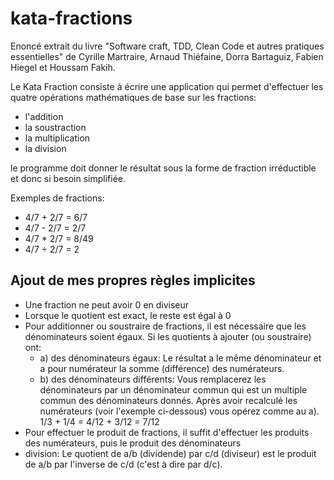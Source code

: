# kata-fractions

Enoncé extrait du livre "Software craft, TDD, Clean Code et autres pratiques essentielles" de Cyrille Martraire, Arnaud Thiéfaine, Dorra Bartaguiz, Fabien Hiegel et Houssam Fakih.

Le Kata Fraction consiste à écrire une application qui permet d'effectuer les quatre opérations mathématiques de base sur les fractions:
* l'addition
* la soustraction
* la multiplication
* la division

le programme doit donner le résultat sous la forme de fraction irréductible et donc si besoin simplifiée.

Exemples de fractions:
* 4/7 + 2/7 = 6/7
* 4/7 - 2/7 = 2/7
* 4/7 * 2/7 = 8/49
* 4/7 ÷ 2/7 = 2

## Ajout de mes propres règles implicites

* Une fraction ne peut avoir 0 en diviseur
* Lorsque le quotient est exact, le reste est égal à 0
* Pour additionner ou soustraire de fractions, il est nécessaire que les dénominateurs soient égaux. Si les quotients à ajouter (ou soustraire) ont:
    * a) des dénominateurs égaux: Le résultat a le même dénominateur et a pour numérateur la somme (différence) des numérateurs.
    * b) des dénominateurs différents: Vous remplacerez les dénominateurs par un dénominateur commun qui est un multiple commun des dénominateurs donnés. Après avoir recalculé les numérateurs (voir l'exemple ci-dessous) vous opérez comme au a). 1/3 + 1/4 = 4/12 + 3/12 = 7/12
* Pour effectuer le produit de fractions, il suffit d'effectuer les produits des numérateurs, puis le produit des dénominateurs
* division: Le quotient de a/b (dividende) par c/d (diviseur) est le produit de a/b par l'inverse de c/d (c'est à dire par d/c).
